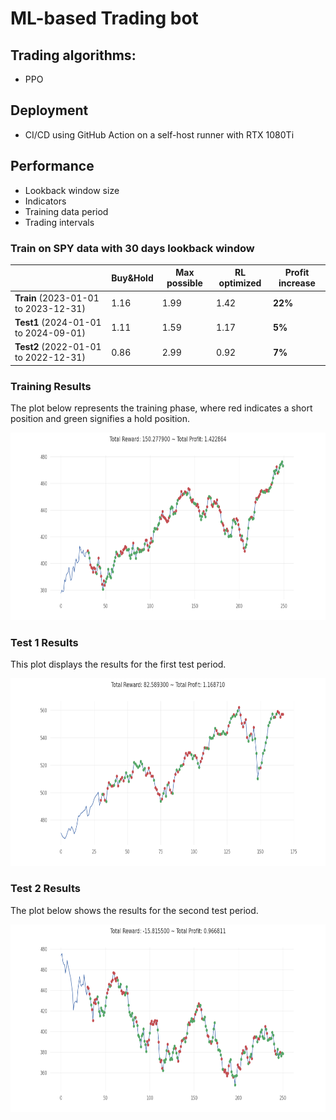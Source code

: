 # ML-based Trading bot


## Trading algorithms:

- PPO

## Deployment

- CI/CD using GitHub Action on a self-host runner with RTX 1080Ti


## Performance

- Lookback window size
- Indicators
- Training data period
- Trading intervals


### Train on SPY data with 30 days lookback window
|  | Buy&Hold     | Max possible     | RL optimized     | Profit increase|
|--------------|--------------|--------------|--------------|--------------|
| **Train** (2023-01-01 to 2023-12-31)| 1.16| 1.99| 1.42|  **22%**|
| **Test1** (2024-01-01 to 2024-09-01) | 1.11| 1.59| 1.17| **5%**|
| **Test2** (2022-01-01 to 2022-12-31) | 0.86| 2.99| 0.92| **7%**|
<!-- <div style="display: flex; flex-direction: column; align-items: center;">
    <img src="artifacts/plots/train.png" alt="Plot 1" style="margin-bottom: 20px;" />
    <img src="artifacts/plots/test1.png" alt="Plot 2" />
    <img src="artifacts/plots/test.png" alt="Plot 2" />
</div> -->


### Training Results
The plot below represents the training phase, where red indicates a short position and green signifies a hold position.

<p align="center"> <img src="artifacts/plots/train.png" alt="Training Results" width="700" height="300"> </p>


### Test 1 Results
This plot displays the results for the first test period.

<p align="center"> <img src="artifacts/plots/test1.png" alt="Test 1 Results" width="700" height="300"> </p>


### Test 2 Results
The plot below shows the results for the second test period.

<p align="center"> <img src="artifacts/plots/test.png" alt="Test 2 Results" width="700" height="300"> </p>